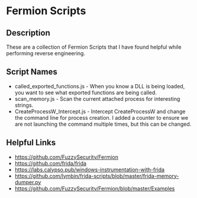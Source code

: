 # Fermion Scripts
## Description
These are a collection of Fermion Scripts that I have found helpful while performing reverse engineering. 

## Script Names
- called_exported_functions.js - When you know a DLL is being loaded, you want to see what exported functions are being called.
- scan_memory.js - Scan the current attached process for interesting strings.
- CreateProcessW_Intercept.js - Intercept CreateProcessW and change the command line for process creation. I added a counter to ensure we are not launching the command multiple times, but this can be changed. 
  
## Helpful Links
- https://github.com/FuzzySecurity/Fermion
- https://github.com/frida/frida
- https://labs.calypso.pub/windows-instrumentation-with-frida
- https://github.com/lymbin/frida-scripts/blob/master/frida-memory-dumper.py
- https://github.com/FuzzySecurity/Fermion/blob/master/Examples
